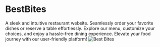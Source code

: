 # BestBites
A sleek and intuitive restaurant website. Seamlessly order your favorite dishes or reserve a table effortlessly. Explore our menu, customize your choices, and enjoy a hassle-free dining experience. Elevate your food journey with our user-friendly platform! 
![Best Bites](https://github.com/ADi7YA26/BestBites/assets/63731449/ca6139ac-a14f-45d0-8e6a-bbd4473bfe76)
